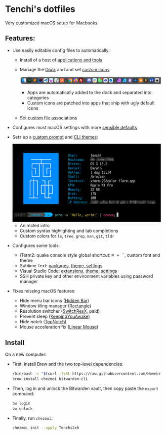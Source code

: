 # Tenchi's dotfiles

Very customized macOS setup for Macbooks.

## Features:

- Use easily editable config files to automatically:
    - Install of a host of [applications and tools](data/packages.yaml)
    - Manage the [Dock](data/dock.yaml) and and set [custom icons](data/icons.yaml):

        ![](resources/dock.png)
        - Apps are automatically added to the dock and separated into categories
        - Custom icons are patched into apps that ship with ugly default icons
    - Set [custom file associations](data/associations.yaml)

- Configures most macOS settings with more [sensible defaults](scripts/run_once_set-preferences.sh)

- Sets up a [custom prompt](dotfiles/dot_local/customizations/prompt.zsh) and [CLI themes](dotfiles/dot_local/customizations/colors.zsh):

    <img src="resources/prompt.png" width=556 />

    - Animated intro
    - Custom syntax highlighting and tab completions
    - Custom colors for `ls`, `tree`, `grep`, `man`, `git`, `tldr`

- Configures some tools:
    - iTerm2: quake console style global shortcut: <kbd>⌘ + `</kbd>, custom font and theme
    - Sublime Text: [packages](data/sublime.yaml), [theme, settings](dotfiles/private_Library/private_Application%20Support/private_Sublime%20Text/private_Packages/private_User/Preferences.sublime-settings)
    - Visual Studio Code: [extensions](data/vscode.yaml), [theme, settings](dotfiles/private_Library/private_Application%20Support/private_Code/User/_settings.json)
    - SSH private key and other environment variables using password manager

- Fixes missing macOS features:
    - Hide menu bar icons ([Hidden Bar](https://github.com/dwarvesf/hidden))
    - Window tiling manager ([Rectangle](https://rectangleapp.com/))
    - Resolution switcher ([SwitchResX](https://www.madrau.com/), paid)
    - Prevent sleep ([KeepingYouAwake](https://keepingyouawake.app/))
    - Hide notch ([TopNotch](https://topnotch.app/))
    - Mouse acceleration fix ([Linear Mouse](https://linearmouse.app/))

## Install

On a new computer:

- First, install Brew and the two top-level dependencies:

    ```bash
    /bin/bash -c "$(curl -fsSL https://raw.githubusercontent.com/Homebrew/install/HEAD/install.sh)"
    brew install chezmoi bitwarden-cli
    ```

- Then, log in and unlock the Bitwarden vault, then copy paste the `export` command:

    ```bash
    bw login
    bw unlock
    ```

- Finally, run `chezmoi`:

    ```bash
    chezmoi init --apply Tenchi2xh
    ```
